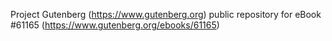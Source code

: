 Project Gutenberg (https://www.gutenberg.org) public repository for eBook #61165 (https://www.gutenberg.org/ebooks/61165)
